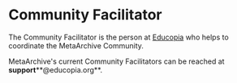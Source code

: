 Community Facilitator
=====================

The Community Facilitator is the person at [Educopia](https://educopia.org/communities/) who helps to coordinate the MetaArchive Community. 

MetaArchive's current Community Facilitators can be reached at **support****@educopia.org**.

